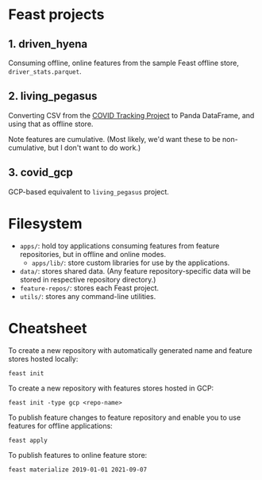 # Feast projects

## 1. driven_hyena

Consuming offline, online features from the sample Feast offline store, `driver_stats.parquet`.

## 2. living_pegasus

Converting CSV from the [COVID Tracking Project](https://covidtracking.com/data/download) to Panda DataFrame, and using that as offline store.

Note features are cumulative. (Most likely, we'd want these to be non-cumulative, but I don't want to do work.)

## 3. covid_gcp

GCP-based equivalent to `living_pegasus` project.

# Filesystem

* `apps/`: hold toy applications consuming features from feature repositories, but in offline and online modes.
    - `apps/lib/`: store custom libraries for use by the applications.
* `data/`: stores shared data. (Any feature repository-specific data will be stored in respective repository directory.)
* `feature-repos/`: stores each Feast project.
* `utils/`: stores any command-line utilities.

# Cheatsheet

To create a new repository with automatically generated name and feature stores hosted locally:

```
feast init
```

To create a new repository with features stores hosted in GCP:

```
feast init -type gcp <repo-name>
```

To publish feature changes to feature repository and enable you to use features for offline applications:

```
feast apply
```

To publish features to online feature store:

```
feast materialize 2019-01-01 2021-09-07
```

